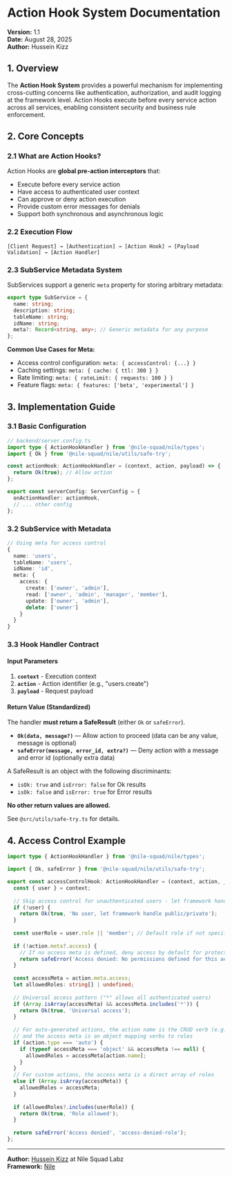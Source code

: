 # Action Hook System Documentation

**Version:** 1.1  
**Date:** August 28, 2025  
**Author:** Hussein Kizz

## 1. Overview

The **Action Hook System** provides a powerful mechanism for implementing cross-cutting concerns like authentication, authorization, and audit logging at the framework level. Action Hooks execute before every service action across all services, enabling consistent security and business rule enforcement.

## 2. Core Concepts

### 2.1 What are Action Hooks?

Action Hooks are **global pre-action interceptors** that:

- Execute before every service action
- Have access to authenticated user context
- Can approve or deny action execution
- Provide custom error messages for denials
- Support both synchronous and asynchronous logic

### 2.2 Execution Flow

```
[Client Request] → [Authentication] → [Action Hook] → [Payload Validation] → [Action Handler]
```

### 2.3 SubService Metadata System

SubServices support a generic `meta` property for storing arbitrary metadata:

```typescript
export type SubService = {
  name: string;
  description: string;
  tableName: string;
  idName: string;
  meta?: Record<string, any>; // Generic metadata for any purpose
};
```

**Common Use Cases for Meta:**
- Access control configuration: `meta: { accessControl: {...} }`
- Caching settings: `meta: { cache: { ttl: 300 } }`
- Rate limiting: `meta: { rateLimit: { requests: 100 } }`
- Feature flags: `meta: { features: ['beta', 'experimental'] }`

## 3. Implementation Guide

### 3.1 Basic Configuration

```typescript
// backend/server.config.ts
import type { ActionHookHandler } from '@nile-squad/nile/types';
import { Ok } from '@nile-squad/nile/utils/safe-try';

const actionHook: ActionHookHandler = (context, action, payload) => {
  return Ok(true); // Allow action
};

export const serverConfig: ServerConfig = {
  onActionHandler: actionHook,
  // ... other config
};
```

### 3.2 SubService with Metadata

```typescript
// Using meta for access control
{
  name: 'users',
  tableName: 'users',
  idName: 'id',
  meta: {
    access: {
      create: ['owner', 'admin'],
      read: ['owner', 'admin', 'manager', 'member'],
      update: ['owner', 'admin'],
      delete: ['owner']
    }
  }
}
```

### 3.3 Hook Handler Contract

#### Input Parameters

1. **`context`** - Execution context
2. **`action`** - Action identifier (e.g., "users.create")
3. **`payload`** - Request payload

#### Return Value (Standardized)

The handler **must return a SafeResult** (either `Ok` or `safeError`).

- **`Ok(data, message?)`** — Allow action to proceed (data can be any value, message is optional)
- **`safeError(message, error_id, extra?)`** — Deny action with a message and error id (optionally extra data)

A SafeResult is an object with the following discriminants:
- `isOk: true` and `isError: false` for Ok results
- `isOk: false` and `isError: true` for Error results

**No other return values are allowed.**

See `@src/utils/safe-try.ts` for details.

## 4. Access Control Example

```typescript
import type { ActionHookHandler } from '@nile-squad/nile/types';

import { Ok, safeError } from '@nile-squad/nile/utils/safe-try';

export const accessControlHook: ActionHookHandler = (context, action, _payload) => {
  const { user } = context;
  
  // Skip access control for unauthenticated users - let framework handle public actions
  if (!user) {
    return Ok(true, 'No user, let framework handle public/private');
  }
  
  const userRole = user.role || 'member'; // Default role if not specified
  
  if (!action.meta?.access) {
    // If no access meta is defined, deny access by default for protected routes
    return safeError('Access denied: No permissions defined for this action.', 'access-denied-no-meta');
  }
  
  const accessMeta = action.meta.access;
  let allowedRoles: string[] | undefined;
  
  // Universal access pattern ("*" allows all authenticated users)
  if (Array.isArray(accessMeta) && accessMeta.includes('*')) {
    return Ok(true, 'Universal access');
  }
  
  // For auto-generated actions, the action name is the CRUD verb (e.g., 'create')
  // and the access meta is an object mapping verbs to roles
  if (action.type === 'auto') {
    if (typeof accessMeta === 'object' && accessMeta !== null) {
      allowedRoles = accessMeta[action.name];
    }
  }
  // For custom actions, the access meta is a direct array of roles
  else if (Array.isArray(accessMeta)) {
    allowedRoles = accessMeta;
  }
  
  if (allowedRoles?.includes(userRole)) {
    return Ok(true, 'Role allowed');
  }
  
  return safeError('Access denied', 'access-denied-role');
};
```

---

**Author:** [Hussein Kizz](https://github.com/Hussseinkizz) at Nile Squad Labz  
**Framework:** [Nile](https://github.com/nile-squad/nile)